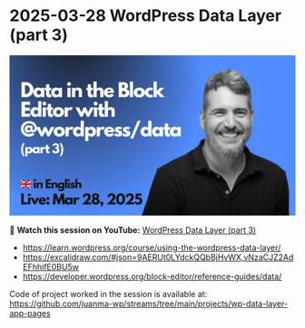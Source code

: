 # 2025-03-28 WordPress Data Layer (part 3)

[![](./thumbnail.png)](https://www.youtube.com/live/E4SblEO4vuU)

🎥 **Watch this session on YouTube:** [WordPress Data Layer (part 3)](https://www.youtube.com/live/E4SblEO4vuU)

- https://learn.wordpress.org/course/using-the-wordpress-data-layer/
- https://excalidraw.com/#json=9AERUt0LYdckQQbBjHvWX,vNzaCJZ2AdEFhhifE0BU5w
- https://developer.wordpress.org/block-editor/reference-guides/data/

Code of project worked in the session is available at:
https://github.com/juanma-wp/streams/tree/main/projects/wp-data-layer-app-pages
